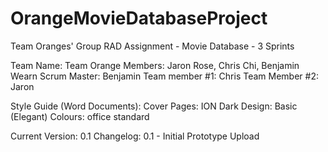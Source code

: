 # OrangeMovieDatabaseProject
Team Oranges' Group RAD Assignment - Movie Database - 3 Sprints

Team Name: Team Orange
Members: Jaron Rose, Chris Chi, Benjamin Wearn
Scrum Master: Benjamin
Team member #1: Chris
Team Member #2: Jaron

Style Guide (Word Documents):
Cover Pages: ION Dark
Design: Basic (Elegant)
Colours: office standard

Current Version: 0.1
Changelog: 
0.1 - Initial Prototype Upload
